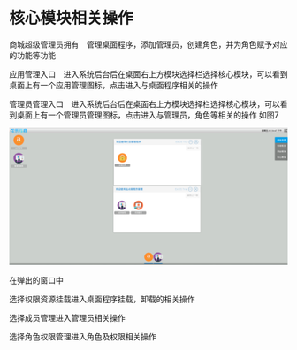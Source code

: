 # 核心模块相关操作

商城超级管理员拥有　管理桌面程序，添加管理员，创建角色，并为角色赋予对应的功能等功能

应用管理入口　进入系统后台后在桌面右上方模块选择栏选择核心模块，可以看到桌面上有一个应用管理图标，点击进入与桌面程序相关的操作

管理员管理入口　进入系统后台后在桌面右上方模块选择栏选择核心模块，可以看到桌面上有一个管理员管理图标，点击进入与管理员，角色等相关的操作
如图7

![](../Image/核心模块/管理员管理入口.png)

在弹出的窗口中

选择权限资源挂载进入桌面程序挂载，卸载的相关操作

选择成员管理进入管理员相关操作

选择角色权限管理进入角色及权限相关操作
